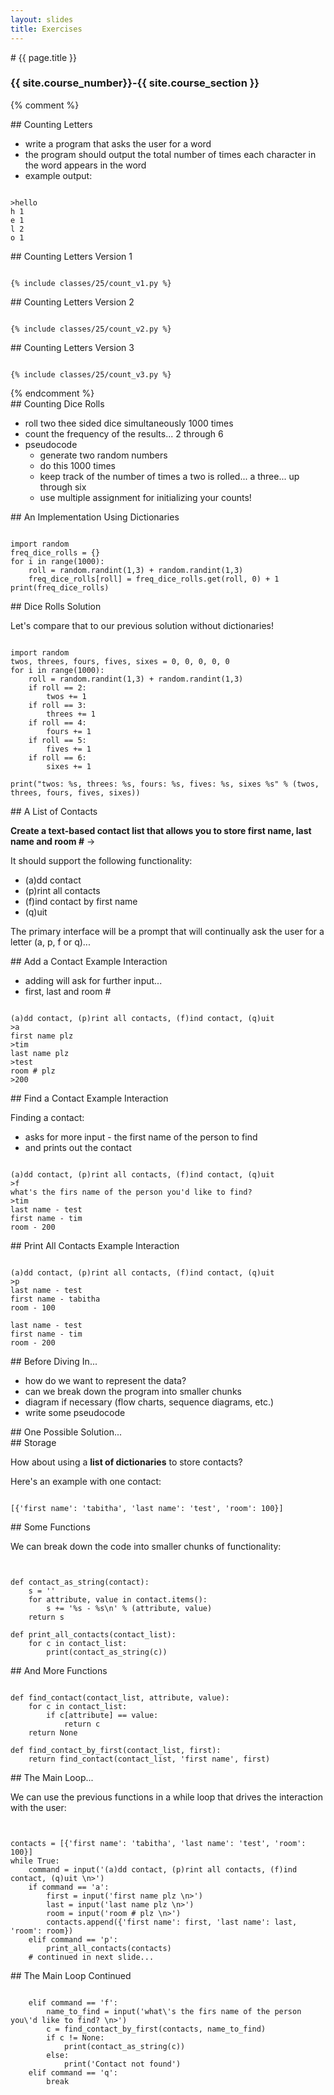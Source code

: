 ```yaml
---
layout: slides
title: Exercises 
---
```


<section markdown="block" class="intro-slide">
# {{ page.title }}

### {{ site.course_number}}-{{ site.course_section }}

<p><small></small></p>
</section>

{% comment %}
<section markdown="block">
##  Counting Letters

* write a program that asks the user for a word
* the program should output the total number of times each character in the word appears in the word
* example output:

<pre><code data-trim contenteditable>
>hello
h 1
e 1
l 2
o 1
</code></pre>
</section>

<section markdown="block">
##  Counting Letters Version 1

<pre><code data-trim contenteditable>
{% include classes/25/count_v1.py %}
</code></pre>
</section>

<section markdown="block">
##  Counting Letters Version 2

<pre><code data-trim contenteditable>
{% include classes/25/count_v2.py %}
</code></pre>
</section>

<section markdown="block">
##  Counting Letters Version 3

<pre><code data-trim contenteditable>
{% include classes/25/count_v3.py %}
</code></pre>
<!--_-->
</section>
{% endcomment %}

<section markdown="block">
##  Counting Dice Rolls 

* roll two thee sided dice simultaneously 1000 times
* count the frequency of the results... 2 through 6
* pseudocode
	* generate two random numbers
	* do this 1000 times
	* keep track of the number of times a two is rolled... a three... up through six
	* use multiple assignment for initializing your counts!
</section>


<section markdown="block">
##  An Implementation Using Dictionaries


<pre><code data-trim contenteditable>
import random
freq_dice_rolls = {}
for i in range(1000):
	roll = random.randint(1,3) + random.randint(1,3)
	freq_dice_rolls[roll] = freq_dice_rolls.get(roll, 0) + 1
print(freq_dice_rolls)
</code></pre>
</section>

<section markdown="block">
##  Dice Rolls Solution 

Let's compare that to our previous solution without dictionaries!

<pre><code data-trim contenteditable>
import random
twos, threes, fours, fives, sixes = 0, 0, 0, 0, 0
for i in range(1000):
	roll = random.randint(1,3) + random.randint(1,3)
	if roll == 2:
		twos += 1
	if roll == 3:
		threes += 1
	if roll == 4:
		fours += 1
	if roll == 5:
		fives += 1
	if roll == 6:
		sixes += 1

print("twos: %s, threes: %s, fours: %s, fives: %s, sixes %s" % (twos, threes, fours, fives, sixes)) 
</code></pre>
</section>

<section markdown="block">
##  A List of Contacts

__Create a text-based contact list that allows you to store first name, last name and room #__ &rarr;

It should support the following functionality:

* (a)dd contact
* (p)rint all contacts
* (f)ind contact by first name
* (q)uit

The primary interface will be a prompt that will continually ask the user for a letter (a, p, f or q)...
</section>

<section markdown="block">
##  Add a Contact Example Interaction

* adding will ask for further input...
* first, last and room #

<pre><code data-trim contenteditable>
(a)dd contact, (p)rint all contacts, (f)ind contact, (q)uit 
>a
first name plz 
>tim
last name plz 
>test
room # plz 
>200
</code></pre>
</section>

<section markdown="block">
##  Find a Contact Example Interaction

Finding a contact:

* asks for more input - the first name of the person to find
* and prints out the contact

<pre><code data-trim contenteditable>
(a)dd contact, (p)rint all contacts, (f)ind contact, (q)uit 
>f
what's the firs name of the person you'd like to find? 
>tim
last name - test
first name - tim
room - 200
</code></pre>
</section>

<section markdown="block">
##  Print All Contacts Example Interaction

<pre><code data-trim contenteditable>
(a)dd contact, (p)rint all contacts, (f)ind contact, (q)uit 
>p
last name - test
first name - tabitha
room - 100

last name - test
first name - tim
room - 200
</code></pre>
</section>

<section markdown="block">
##  Before Diving In...

* how do we want to represent the data?
* can we break down the program into smaller chunks
* diagram if necessary (flow charts, sequence diagrams, etc.)
* write some pseudocode
</section>

<section markdown="block">
##  One Possible Solution...
</section>

<section markdown="block">
##  Storage

How about using a __list of dictionaries__ to store contacts?

Here's an example with one contact:

<pre><code data-trim contenteditable>
[{'first name': 'tabitha', 'last name': 'test', 'room': 100}]
</code></pre>
</section>

<section markdown="block">
##  Some Functions

We can break down the code into smaller chunks of functionality:

<pre><code data-trim contenteditable>

def contact_as_string(contact):
	s = ''
	for attribute, value in contact.items():
		s += '%s - %s\n' % (attribute, value)
	return s

def print_all_contacts(contact_list):
	for c in contact_list:
		print(contact_as_string(c))
</code></pre>
</section>

<section markdown="block">
##  And More Functions

<pre><code data-trim contenteditable>
def find_contact(contact_list, attribute, value):
	for c in contact_list:	
		if c[attribute] == value:
			return c
	return None

def find_contact_by_first(contact_list, first):
	return find_contact(contact_list, 'first name', first)
</code></pre>

</section>
<section markdown="block">
##  The Main Loop...

We can use the previous functions in a while loop that drives the interaction with the user:

<pre><code data-trim contenteditable>

contacts = [{'first name': 'tabitha', 'last name': 'test', 'room': 100}]
while True:
	command = input('(a)dd contact, (p)rint all contacts, (f)ind contact, (q)uit \n>')
	if command == 'a':
		first = input('first name plz \n>')
		last = input('last name plz \n>')
		room = input('room # plz \n>')
		contacts.append({'first name': first, 'last name': last, 'room': room})
	elif command == 'p':
		print_all_contacts(contacts)
	# continued in next slide...
</code></pre>
</section>

<section markdown="block">
##  The Main Loop Continued

<pre><code data-trim contenteditable>
	elif command == 'f':
		name_to_find = input('what\'s the firs name of the person you\'d like to find? \n>')
		c = find_contact_by_first(contacts, name_to_find)
		if c != None:
			print(contact_as_string(c))
		else:
			print('Contact not found')
	elif command == 'q':
		break
</code></pre>
</section>
